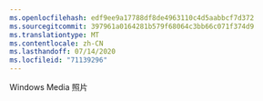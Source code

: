 ```yaml
---
ms.openlocfilehash: edf9ee9a17788df8de4963110c4d5aabbcf7d372
ms.sourcegitcommit: 397961a0164281b579f68064c3bb66c071f374d9
ms.translationtype: MT
ms.contentlocale: zh-CN
ms.lasthandoff: 07/14/2020
ms.locfileid: "71139296"
---
```

Windows Media 照片
